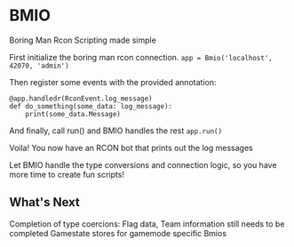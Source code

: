 # BMIO

Boring Man Rcon Scripting made simple

First initialize the boring man rcon connection.
`app = Bmio('localhost', 42070, 'admin')`

Then register some events with the provided annotation:
```
@app.handledr(RconEvent.log_message)
def do_something(some_data: log_message):
    print(some_data.Message)
```


And finally, call run() and BMIO handles the rest
`app.run()`

Voila! You now have an RCON bot that prints out the log messages

Let BMIO handle the type conversions and connection logic, so you have more time to create fun scripts!

## What's Next
Completion of type coercions: Flag data, Team information still needs to be completed
Gamestate stores for gamemode specific Bmios
